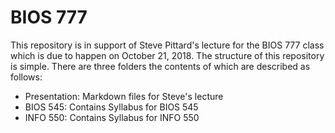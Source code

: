 # BIOS 777
This repository is in support of Steve Pittard's lecture for the BIOS 777 class which is due to happen on October 21, 2018. The structure of this repository is simple. There are three folders the contents of which are described as follows: 

* Presentation: Markdown files for Steve's lecture 
* BIOS 545: Contains Syllabus for BIOS 545
* INFO 550: Contains Syllabus for INFO 550

